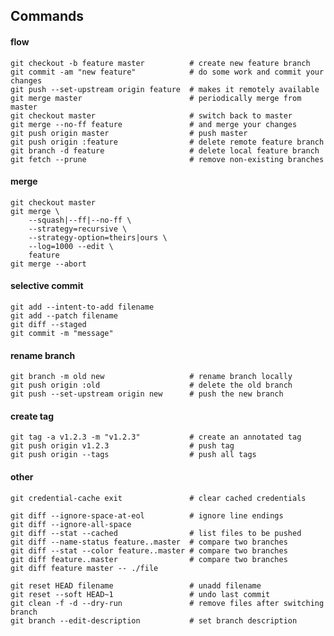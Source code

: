 ## Commands

#### flow

    git checkout -b feature master          # create new feature branch
    git commit -am "new feature"            # do some work and commit your changes
    git push --set-upstream origin feature  # makes it remotely available
    git merge master                        # periodically merge from master
    git checkout master                     # switch back to master
    git merge --no-ff feature               # and merge your changes
    git push origin master                  # push master
    git push origin :feature                # delete remote feature branch
    git branch -d feature                   # delete local feature branch
    git fetch --prune                       # remove non-existing branches

#### merge

    git checkout master
    git merge \
        --squash|--ff|--no-ff \
        --strategy=recursive \
        --strategy-option=theirs|ours \
        --log=1000 --edit \
        feature
    git merge --abort

#### selective commit

    git add --intent-to-add filename
    git add --patch filename
    git diff --staged
    git commit -m "message"

#### rename branch

    git branch -m old new                   # rename branch locally
    git push origin :old                    # delete the old branch
    git push --set-upstream origin new      # push the new branch

#### create tag

    git tag -a v1.2.3 -m "v1.2.3"           # create an annotated tag
    git push origin v1.2.3                  # push tag
    git push origin --tags                  # push all tags

#### other

    git credential-cache exit               # clear cached credentials

    git diff --ignore-space-at-eol          # ignore line endings
    git diff --ignore-all-space
    git diff --stat --cached                # list files to be pushed
    git diff --name-status feature..master  # compare two branches
    git diff --stat --color feature..master # compare two branches
    git diff feature..master                # compare two branches
    git diff feature master -- ./file

    git reset HEAD filename                 # unadd filename
    git reset --soft HEAD~1                 # undo last commit
    git clean -f -d --dry-run               # remove files after switching branch
    git branch --edit-description           # set branch description
